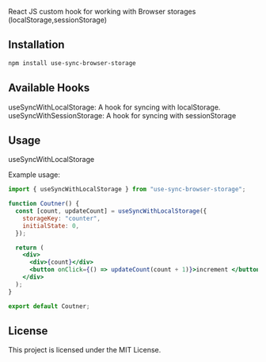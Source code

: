 React JS custom hook for working with Browser storages (localStorage,sessionStorage)

## Installation

```bash
npm install use-sync-browser-storage
```

## Available Hooks

useSyncWithLocalStorage: A hook for syncing with localStorage.
useSyncWithSessionStorage: A hook for syncing with sessionStorage

## Usage

useSyncWithLocalStorage

Example usage:

```jsx
import { useSyncWithLocalStorage } from "use-sync-browser-storage";

function Coutner() {
  const [count, updateCount] = useSyncWithLocalStorage({
    storageKey: "counter",
    initialState: 0,
  });

  return (
    <div>
      <div>{count}</div>
      <button onClick={() => updateCount(count + 1)}>increment </button>
    </div>
  );
}

export default Coutner;
```

## License

This project is licensed under the MIT License.

